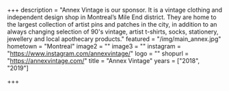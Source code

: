 +++
description = "Annex Vintage is our sponsor. It is a vintage clothing and independent design shop in Montreal’s Mile End district. They are home to the largest collection of artist pins and patches in the city, in addition to an always changing selection of 90's vintage, artist t-shirts, socks, stationery, jewellery and local apothecary products."
featured = "/img/main_annex.jpg"
hometown = "Montreal"
image2 = ""
image3 = ""
instagram = "https://www.instagram.com/annexvintage/"
logo = ""
shopurl = "https://annexvintage.com/"
title = "Annex Vintage"
years = ["2018", "2019"]

+++
